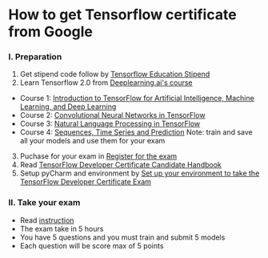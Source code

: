 # How to get Tensorflow certificate from Google

### I. Preparation
1. Get stipend code follow by [Tensorflow Education Stipend](https://www.tensorflow.org/extras/cert/TF_Education_Stipend.pdf)
2. Learn Tensorflow 2.0 from [Deeplearning.ai's course](https://www.coursera.org/professional-certificates/tensorflow-in-practice)
- Course 1: [Introduction to TensorFlow for Artificial Intelligence, Machine Learning, and Deep Learning](https://www.coursera.org/learn/introduction-tensorflow)
- Course 2: [Convolutional Neural Networks in TensorFlow](https://www.coursera.org/learn/convolutional-neural-networks-tensorflow)
- Course 3: [Natural Language Processing in TensorFlow](https://www.coursera.org/learn/natural-language-processing-tensorflow)
- Course 4: [Sequences, Time Series and Prediction](https://www.coursera.org/learn/tensorflow-sequences-time-series-and-prediction)
Note: train and save all your models and use them for your exam
3. Puchase for your exam in [Register for the exam](https://www.tensorflow.org/certificate)
4. Read [TensorFlow Developer Certificate Candidate Handbook](https://www.tensorflow.org/extras/cert/TF_Certificate_Candidate_Handbook.pdf)
5. Setup pyCharm and environment by [Set up your environment to take the TensorFlow Developer Certificate Exam](https://www.tensorflow.org/extras/cert/Setting_Up_TF_Developer_Certificate_Exam.pdf)
### II. Take your exam
- Read [instruction](https://utility.trueability.com/google/tensor-flow/Instructions_for_taking_the_TensorFlow_Certificate_exam.pdf)
- The exam take in 5 hours
- You have 5 questions and you must train and submit 5 models
- Each question will be score max of 5 points
